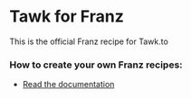 # Tawk for Franz
This is the official Franz recipe for Tawk.to

### How to create your own Franz recipes:
* [Read the documentation](https://github.com/meetfranz/plugins)
